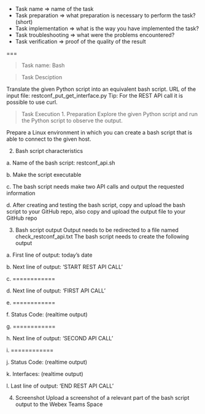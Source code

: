 * Task name => name of the task
* Task preparation => what preparation is necessary to perform the task? (short)
* Task implementation => what is the way you have implemented the task?
* Task troubleshooting => what were the problems encountered?
* Task verification => proof of the quality of the result



===



>Task name: Bash

>Task Desciption

Translate the given Python script into an equivalent bash script. URL of the input file: restconf_put_get_interface.py Tip: For the REST API call it is possible to use curl.

>Task Execution 1. Preparation Explore the given Python script and run the Python script to observe the output.

Prepare a Linux environment in which you can create a bash script that is able to connect to the given host.

2. Bash script characteristics

a. Name of the bash script: restconf_api.sh

b. Make the script executable

c. The bash script needs make two API calls and output the requested information

d. After creating and testing the bash script, copy and upload the bash script to your GitHub repo, also copy and upload the output file to your GitHub repo

3. Bash script output Output needs to be redirected to a file named check_restconf_api.txt The bash script needs to create the following output

a. First line of output: today’s date

b. Next line of output: ‘START REST API CALL’

c. ============

d. Next line of output: ‘FIRST API CALL’

e. ============

f. Status Code: (realtime output)

g. ============

h. Next line of output: ‘SECOND API CALL’

i. ============

j. Status Code: (realtime output)

k. Interfaces: (realtime output)

l. Last line of output: ‘END REST API CALL’

4. Screenshot Upload a screenshot of a relevant part of the bash script output to the Webex Teams Space